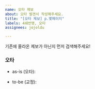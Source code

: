 ```yaml
---
name: 오타 제보
about: 오타 발견시 작성해주세요.
title: "[오타 제보] p.몇페이지"
labels: 4쇄반영, 오타
assignees: jojoldu

---
```


기존에 올라온 제보가 아닌지 먼저 검색해주세요!

### 오타

* as-is (오타):

* to-be (교정):

